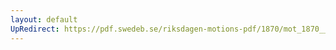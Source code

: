 ```yaml
---
layout: default
UpRedirect: https://pdf.swedeb.se/riksdagen-motions-pdf/1870/mot_1870__ak__00139.pdf
---
```

